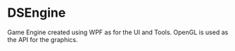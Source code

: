# DSEngine
Game Engine created using WPF as for the UI and Tools. OpenGL is used as the API for the graphics.
